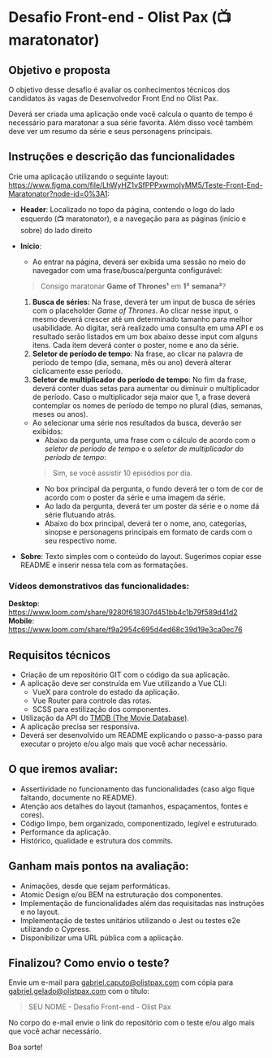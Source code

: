 
# Desafio Front-end - Olist Pax (📺 maratonator)

## Objetivo e proposta

O objetivo desse desafio é avaliar os conhecimentos técnicos dos candidatos às vagas de Desenvolvedor Front End no Olist Pax.

Deverá ser criada uma aplicação onde você calcula o quanto de tempo é necessário para maratonar a sua série favorita. Além disso você também deve ver um resumo da série e seus personagens principais.

## Instruções e descrição das funcionalidades

Crie uma aplicação utilizando o seguinte layout: https://www.figma.com/file/LhWyHZ1vSfPPPxwmoIyMM5/Teste-Front-End-Maratonator?node-id=0%3A1:

- **Header**:
Localizado no topo da página, contendo o logo do lado esquerdo (📺 maratonator), e a navegação para as páginas (início e sobre) do lado direito

- **Início**:
    - Ao entrar na página, deverá ser exibida uma sessão no meio do navegador com uma frase/busca/pergunta configurável:
    > Consigo maratonar **Game of Thrones¹** em **1³** **semana²**?
    1. **Busca de séries:** Na frase, deverá ter um input de busca de séries com o placeholder *Game of Thrones*. Ao clicar nesse input, o mesmo deverá crescer até um determinado tamanho para melhor usabilidade. Ao digitar, será realizado uma consulta em uma API e os resultado serão listados em um box abaixo desse input com alguns itens. Cada item deverá conter o poster, nome e ano da série.
    2. **Seletor de período de tempo**: Na frase, ao clicar na palavra de período de tempo (dia, semana, mês ou ano) deverá alterar ciclicamente esse período.
    3. **Seletor de multiplicador do período de tempo**: No fim da frase, deverá conter duas setas para aumentar ou diminuir o multiplicador de período. Caso o multiplicador seja maior que 1, a frase deverá contemplar os nomes de período de tempo no plural (dias, semanas, meses ou anos).
	- Ao selecionar uma série nos resultados da busca, deverão ser exibidos:
		- Abaixo da pergunta, uma frase com o cálculo de acordo com o *seletor de período de tempo* e o *seletor de multiplicador do período de tempo*:
		> Sim, se você assistir 10 episódios por dia.
		- No box principal da pergunta, o fundo deverá ter o tom de cor de acordo com o poster da série e uma imagem da série.
		- Ao lado da pergunta, deverá ter um poster da série e o nome dá série flutuando atrás.
		- Abaixo do box principal, deverá ter o nome, ano, categorias, sinopse e personagens principais em formato de cards com o seu respectivo nome.
		
- **Sobre**:
Texto simples com o conteúdo do layout. Sugerimos copiar esse README e inserir nessa tela com as formatações. 

### Vídeos demonstrativos das funcionalidades:
**Desktop**: https://www.loom.com/share/9280f618307d451bb4c1b79f589d41d2
**Mobile**: https://www.loom.com/share/f9a2954c695d4ed68c39d19e3ca0ec76

## Requisitos técnicos
- Criação de um repositório GIT com o código da sua aplicação.
- A aplicação deve ser construída em Vue utilizando a Vue CLI:
    - VueX para controle do estado da aplicação.
    - Vue Router para controle das rotas.
    - SCSS para estilização dos componentes.
- Utilização da API do [TMDB (The Movie Database)](https://developers.themoviedb.org/3/getting-started/introduction).
- A aplicação precisa ser responsiva.
- Deverá ser desenvolvido um README explicando o passo-a-passo para executar o projeto e/ou algo mais que você achar necessário.

## O que iremos avaliar:
- Assertividade no funcionamento das funcionalidades (caso algo fique faltando, documente no README).
- Atenção aos detalhes do layout (tamanhos, espaçamentos, fontes e cores).
- Código limpo, bem organizado, componentizado, legível e estruturado.
- Performance da aplicação.
- Histórico, qualidade e estrutura dos commits.

## Ganham mais pontos na avaliação:
- Animações, desde que sejam performáticas.
- Atomic Design e/ou BEM na estruturação dos componentes.
- Implementação de funcionalidades além das requisitadas nas instruções e no layout.
- Implementação de testes unitários utilizando o Jest ou testes e2e utilizando o Cypress.
- Disponibilizar uma URL pública com a aplicação.

## Finalizou? Como envio o teste?

Envie um e-mail para gabriel.caputo@olistpax.com com cópia para  gabriel.gelado@olistpax.com com o título:

> SEU NOME - Desafio Front-end - Olist Pax

No corpo do e-mail envie o link do repositório com o teste e/ou algo mais que você achar necessário.

Boa sorte!
